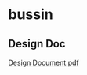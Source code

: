 # bussin

## Design Doc
[Design Document.pdf](https://github.com/bussin-app/bussin/files/7214324/Design.Document.pdf)
